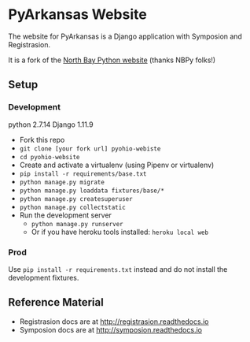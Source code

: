 PyArkansas Website
==============

The website for PyArkansas is a Django application with Symposion and Registrasion.

It is a fork of the [North Bay Python website](https://github.com/northbaypython/website) (thanks NBPy folks!)

## Setup

### Development

python 2.7.14
Django 1.11.9

- Fork this repo
- `git clone [your fork url] pyohio-webiste`
- `cd pyohio-website`
- Create and activate a virtualenv (using Pipenv or virtualenv)
- `pip install -r requirements/base.txt`
- `python manage.py migrate`
- `python manage.py loaddata fixtures/base/*`
- `python manage.py createsuperuser`
- `python manage.py collectstatic`
- Run the development server
  - `python manage.py runserver`
  - Or if you have heroku tools installed: `heroku local web`

### Prod

Use `pip install -r requirements.txt` instead and do not install the development fixtures.

## Reference Material

* Registrasion docs are at http://registrasion.readthedocs.io
* Symposion docs are at http://symposion.readthedocs.io
